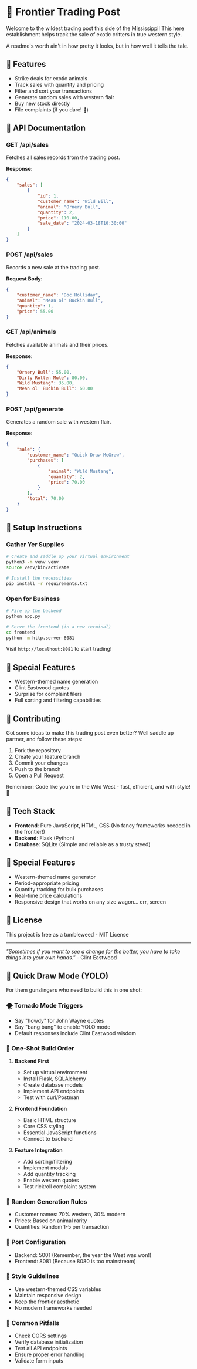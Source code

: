 # 🤠 Frontier Trading Post

Welcome to the wildest trading post this side of the Mississippi! This here establishment helps track the sale of exotic critters in true western style.

A readme's worth ain't in how pretty it looks, but in how well it tells the tale.

## 🌵 Features

- Strike deals for exotic animals
- Track sales with quantity and pricing
- Filter and sort your transactions
- Generate random sales with western flair
- Buy new stock directly
- File complaints (if you dare! 🤠)

## 🐎 API Documentation

### GET /api/sales
Fetches all sales records from the trading post.

**Response:**
```json
{
    "sales": [
        {
            "id": 1,
            "customer_name": "Wild Bill",
            "animal": "Ornery Bull",
            "quantity": 2,
            "price": 110.00,
            "sale_date": "2024-03-18T10:30:00"
        }
    ]
}
```

### POST /api/sales
Records a new sale at the trading post.

**Request Body:**
```json
{
    "customer_name": "Doc Holliday",
    "animal": "Mean ol' Buckin Bull",
    "quantity": 1,
    "price": 55.00
}
```

### GET /api/animals
Fetches available animals and their prices.

**Response:**
```json
{
    "Ornery Bull": 55.00,
    "Dirty Rotten Mule": 80.00,
    "Wild Mustang": 35.00,
    "Mean ol' Buckin Bull": 60.00
}
```

### POST /api/generate
Generates a random sale with western flair.

**Response:**
```json
{
    "sale": {
        "customer_name": "Quick Draw McGraw",
        "purchases": [
            {
                "animal": "Wild Mustang",
                "quantity": 2,
                "price": 70.00
            }
        ],
        "total": 70.00
    }
}
```

## 🌟 Setup Instructions

### Gather Yer Supplies
```bash
# Create and saddle up your virtual environment
python3 -m venv venv
source venv/bin/activate

# Install the necessities
pip install -r requirements.txt
```

### Open for Business
```bash
# Fire up the backend
python app.py

# Serve the frontend (in a new terminal)
cd frontend
python -m http.server 8081
```

Visit `http://localhost:8081` to start trading!

## 🎯 Special Features

- Western-themed name generation
- Clint Eastwood quotes
- Surprise for complaint filers
- Full sorting and filtering capabilities

## 🤝 Contributing

Got some ideas to make this trading post even better? Well saddle up partner, and follow these steps:

1. Fork the repository
2. Create your feature branch
3. Commit your changes
4. Push to the branch
5. Open a Pull Request

Remember: Code like you're in the Wild West - fast, efficient, and with style! 🌵

## 🏹 Tech Stack

- **Frontend**: Pure JavaScript, HTML, CSS (No fancy frameworks needed in the frontier!)
- **Backend**: Flask (Python)
- **Database**: SQLite (Simple and reliable as a trusty steed)

## 🌟 Special Features

- Western-themed name generator
- Period-appropriate pricing
- Quantity tracking for bulk purchases
- Real-time price calculations
- Responsive design that works on any size wagon... err, screen

## 🎯 License

This project is free as a tumbleweed - MIT License

---

*"Sometimes if you want to see a change for the better, you have to take things into your own hands."* - Clint Eastwood 

## 🎯 Quick Draw Mode (YOLO)

For them gunslingers who need to build this in one shot:

### 🌪 Tornado Mode Triggers
- Say "howdy" for John Wayne quotes
- Say "bang bang" to enable YOLO mode
- Default responses include Clint Eastwood wisdom

### 🚀 One-Shot Build Order
1. **Backend First**
   - Set up virtual environment
   - Install Flask, SQLAlchemy
   - Create database models
   - Implement API endpoints
   - Test with curl/Postman

2. **Frontend Foundation**
   - Basic HTML structure
   - Core CSS styling
   - Essential JavaScript functions
   - Connect to backend

3. **Feature Integration**
   - Add sorting/filtering
   - Implement modals
   - Add quantity tracking
   - Enable western quotes
   - Test rickroll complaint system

### 🎲 Random Generation Rules
- Customer names: 70% western, 30% modern
- Prices: Based on animal rarity
- Quantities: Random 1-5 per transaction

### 🔧 Port Configuration
- Backend: 5001 (Remember, the year the West was won!)
- Frontend: 8081 (Because 8080 is too mainstream)

### 🎨 Style Guidelines
- Use western-themed CSS variables
- Maintain responsive design
- Keep the frontier aesthetic
- No modern frameworks needed

### 🐛 Common Pitfalls
- Check CORS settings
- Verify database initialization
- Test all API endpoints
- Ensure proper error handling
- Validate form inputs